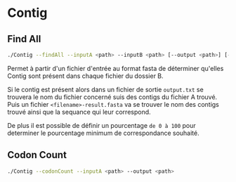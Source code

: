 # Contig

## Find All

```bash
./Contig --findAll --inputA <path> --inputB <path> [--output <path>] [--accept <percentage>]
```

Permet à partir d'un fichier d'entrée au format fasta de déterminer qu'elles
Contig sont présent dans chaque fichier du dossier B. 

Si le contig est présent
alors dans un fichier de sortie `output.txt` se trouvera le nom du fichier 
concerné suis des contigs du fichier A trouvé. Puis un fichier 
`<filename>-result.fasta` va se trouver le nom des contigs trouvé ainsi que la
sequance qui leur correspond.

De plus il est possible de définir un pourcentage `de 0 à 100` pour determiner
le pourcentage minimum de correspondance souhaité.

## Codon Count

```bash
./Contig --codonCount --inputA <path> --output <path>
```

